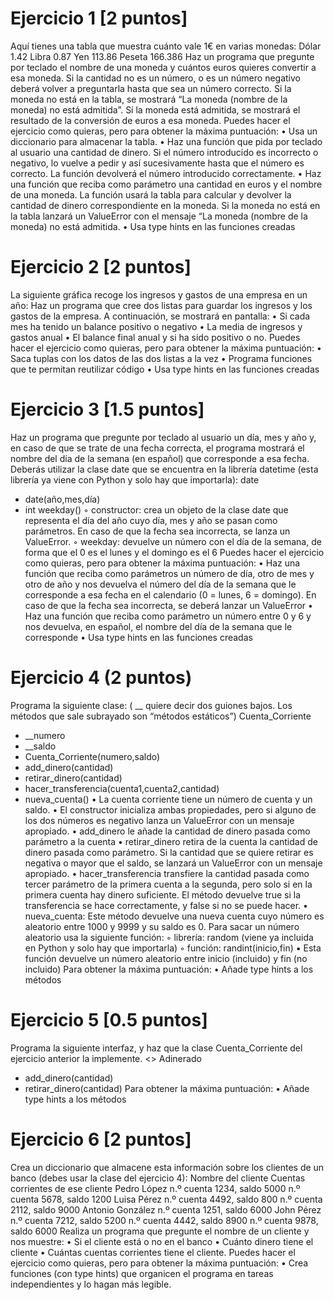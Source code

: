 # Ejercicio 1 [2 puntos]
Aquí tienes una tabla que muestra cuánto vale 1€ en varias monedas:
Dólar 1.42
Libra 0.87
Yen 113.86
Peseta 166.386
Haz un programa que pregunte por teclado el nombre de una moneda y cuántos
euros quieres convertir a esa moneda. Si la cantidad no es un número, o es un número
negativo deberá volver a preguntarla hasta que sea un número correcto. Si la moneda no
está en la tabla, se mostrará “La moneda (nombre de la moneda) no está admitida”. Si la
moneda está admitida, se mostrará el resultado de la conversión de euros a esa moneda.
Puedes hacer el ejercicio como quieras, pero para obtener la máxima puntuación:
• Usa un diccionario para almacenar la tabla.
• Haz una función que pida por teclado al usuario una cantidad de dinero. Si el
número introducido es incorrecto o negativo, lo vuelve a pedir y así
sucesivamente hasta que el número es correcto. La función devolverá el
número introducido correctamente.
• Haz una función que reciba como parámetro una cantidad en euros y el
nombre de una moneda. La función usará la tabla para calcular y devolver la
cantidad de dinero correspondiente en la moneda. Si la moneda no está en
la tabla lanzará un ValueError con el mensaje “La moneda (nombre de la
moneda) no está admitida.
• Usa type hints en las funciones creadas
# Ejercicio 2 [2 puntos]
La siguiente gráfica recoge los ingresos y gastos de una empresa en un año:
Haz un programa que cree dos listas para guardar los ingresos y los gastos de la
empresa. A continuación, se mostrará en pantalla:
• Si cada mes ha tenido un balance positivo o negativo
• La media de ingresos y gastos anual
• El balance final anual y si ha sido positivo o no.
Puedes hacer el ejercicio como quieras, pero para obtener la máxima puntuación:
• Saca tuplas con los datos de las dos listas a la vez
• Programa funciones que te permitan reutilizar código
• Usa type hints en las funciones creadas
# Ejercicio 3 [1.5 puntos]
Haz un programa que pregunte por teclado al usuario un día, mes y año y, en caso
de que se trate de una fecha correcta, el programa mostrará el nombre del día de la
semana (en español) que corresponde a esa fecha. Deberás utilizar la clase date que se
encuentra en la librería datetime (esta librería ya viene con Python y solo hay que
importarla):
date
+ date(año,mes,día)
+ int weekday()
◦ constructor: crea un objeto de la clase date que representa el día del año cuyo
día, mes y año se pasan como parámetros. En caso de que la fecha sea
incorrecta, se lanza un ValueError.
◦ weekday: devuelve un número con el día de la semana, de forma que el 0 es el
lunes y el domingo es el 6
Puedes hacer el ejercicio como quieras, pero para obtener la máxima puntuación:
• Haz una función que reciba como parámetros un número de día, otro de
mes y otro de año y nos devuelva el número del día de la semana que le
corresponde a esa fecha en el calendario (0 = lunes, 6 = domingo). En caso
de que la fecha sea incorrecta, se deberá lanzar un ValueError
• Haz una función que reciba como parámetro un número entre 0 y 6 y nos
devuelva, en español, el nombre del día de la semana que le corresponde
• Usa type hints en las funciones creadas
# Ejercicio 4 (2 puntos)
Programa la siguiente clase: ( __ quiere decir dos guiones bajos. Los métodos que
sale subrayado son “métodos estáticos”)
Cuenta_Corriente
+ __numero
+ __saldo
+ Cuenta_Corriente(numero,saldo)
+ add_dinero(cantidad)
+ retirar_dinero(cantidad)
+ hacer_transferencia(cuenta1,cuenta2,cantidad)
+ nueva_cuenta()
• La cuenta corriente tiene un número de cuenta y un saldo.
• El constructor inicializa ambas propiedades, pero si alguno de los dos números es
negativo lanza un ValueError con un mensaje apropiado.
• add_dinero le añade la cantidad de dinero pasada como parámetro a la cuenta
• retirar_dinero retira de la cuenta la cantidad de dinero pasada como parámetro. Si
la cantidad que se quiere retirar es negativa o mayor que el saldo, se lanzará un
ValueError con un mensaje apropiado.
• hacer_transferencia transfiere la cantidad pasada como tercer parámetro de la
primera cuenta a la segunda, pero solo si en la primera cuenta hay dinero
suficiente. El método devuelve true si la transferencia se hace correctamente, y
false si no se puede hacer.
• nueva_cuenta: Este método devuelve una nueva cuenta cuyo número es aleatorio
entre 1000 y 9999 y su saldo es 0. Para sacar un número aleatorio usa la siguiente
función:
◦ librería: random (viene ya incluida en Python y solo hay que importarla)
◦ función: randint(inicio,fin)
▪ Esta función devuelve un número aleatorio entre inicio (incluido) y fin (no
incluido)
Para obtener la máxima puntuación:
• Añade type hints a los métodos


# Ejercicio 5 [0.5 puntos]
Programa la siguiente interfaz, y haz que la clase Cuenta_Corriente del ejercicio
anterior la implemente.
<<interface>>
Adinerado
+ add_dinero(cantidad)
+ retirar_dinero(cantidad)
Para obtener la máxima puntuación:
• Añade type hints a los métodos


# Ejercicio 6 [2 puntos]
Crea un diccionario que almacene esta información sobre los clientes de un banco
(debes usar la clase del ejercicio 4):
Nombre del cliente Cuentas corrientes de ese cliente
Pedro López n.º cuenta 1234, saldo 5000
n.º cuenta 5678, saldo 1200
Luisa Pérez n.º cuenta 4492, saldo 800
n.º cuenta 2112, saldo 9000
Antonio González n.º cuenta 1251, saldo 6000
John Pérez n.º cuenta 7212, saldo 5200
n.º cuenta 4442, saldo 8900
n.º cuenta 9878, saldo 6000
Realiza un programa que pregunte el nombre de un cliente y nos muestre:
• Si el cliente está o no en el banco
• Cuánto dinero tiene el cliente
• Cuántas cuentas corrientes tiene el cliente.
Puedes hacer el ejercicio como quieras, pero para obtener la máxima puntuación:
• Crea funciones (con type hints) que organicen el programa en tareas
independientes y lo hagan más legible.
